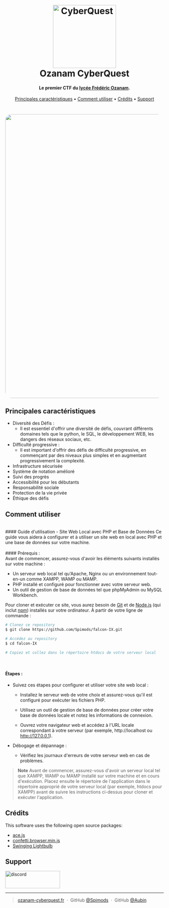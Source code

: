 ﻿
<h1 align="center">
  <br>
  <a href="http://www.ozanam-cyberquest.fr/"><img src="https://spimods.github.io/falcon-IX/images/no_image.png" alt="CyberQuest" width="200"></a>
  <br>
  Ozanam CyberQuest
  <br>
</h1>

<h4 align="center">Le premier CTF du <a href="https://ozanam-groupe.fr/" target="_blank">lycée Frédéric Ozanam</a>.</h4>


<p align="center">
  <a href="#principales-caractéristiques">Principales caractéristiques</a> •
  <a href="#comment-utiliser">Comment utiliser</a> •
  <a href="#crédits">Crédits</a> •
  <a href="#support">Support</a>
</p>

<h1 align="center">
	<a href="http://www.ozanam-cyberquest.fr/"><img src="https://spimods.github.io/falcon-IX/images/gif/gif.gif" align="center" style="width: 900px; border-radius : 20px;"></a>
</h1>

## Principales caractéristiques 


* Diversité des Défis :
	- Il est essentiel d'offrir une diversité de défis, couvrant différents domaines tels que le python, le SQL, le développement WEB, les dangers des réseaux sociaux, etc.
* Difficulté progressive :
	- Il est important d'offrir des défis de difficulté progressive, en commençant par des niveaux plus simples et en augmentant progressivement la complexité.
* Infrastructure sécurisée
* Système de notation amélioré
* Suivi des progrès
* Accessibilité pour les débutants
* Responsabilité sociale
* Protection de la vie privée
* Éthique des défis

## Comment utiliser
<br>
#### Guide d'utilisation - Site Web Local avec PHP et Base de Données
Ce guide vous aidera à configurer et à utiliser un site web en local avec PHP et une base de données sur votre machine.
<br>
<br>
#### Prérequis :
<br>
Avant de commencer, assurez-vous d'avoir les éléments suivants installés sur votre machine :

- Un serveur web local tel qu'Apache, Nginx ou un environnement tout-en-un comme XAMPP, WAMP ou MAMP.
- PHP installé et configuré pour fonctionner avec votre serveur web.
- Un outil de gestion de base de données tel que phpMyAdmin ou MySQL Workbench.

Pour cloner et exécuter ce site, vous aurez besoin de [Git](https://git-scm.com) et de [Node.js](https://nodejs.org/en/download/) (qui inclut [npm](http://npmjs.com)) installés sur votre ordinateur. À partir de votre ligne de commande :
```bash
# Clonez ce repository
$ git clone https://github.com/Spimods/falcon-IX.git

# Accédez au repository
$ cd falcon-IX

# Copiez et collez dans le répertoire htdocs de votre serveur local
```

<br>


#### Étapes :

* Suivez ces étapes pour configurer et utiliser votre site web local :

	- Installez le serveur web de votre choix et assurez-vous qu'il est configuré pour exécuter les fichiers PHP.

    - Utilisez un outil de gestion de base de données pour créer votre base de données locale et notez les informations de connexion.

	- Ouvrez votre navigateur web et accédez à l'URL locale correspondant à votre serveur (par exemple, http://localhost ou http://127.0.0.1). 

- Débogage et dépannage :

	- Vérifiez les journaux d'erreurs de votre serveur web en cas de problèmes.


> **Note**
> Avant de commencer, assurez-vous d'avoir un serveur local tel que XAMPP, WAMP ou MAMP installé sur votre machine et en cours d'exécution. Placez ensuite le répertoire de l'application dans le répertoire approprié de votre serveur local (par exemple, htdocs pour XAMPP) avant de suivre les instructions ci-dessus pour cloner et exécuter l'application.




## Crédits

This software uses the following open source packages:

- [ace.js](https://ace.c9.io/)
- [confetti.browser.min.js](https://github.com/catdad/canvas-confetti/)
- [Swinging Lightbulb](https://codepen.io/joebocock/pen/eYZKOjR)


## Support

<a href="https://discord.gg/K5gtCZMwvs" target="_blank"><img src="https://miro.medium.com/v2/resize:fit:800/1*_AsB_hCguMYC-wEG2Bidmw.png" alt="discord" style="height: 55px !important;width: 174px !important;" ></a>




---

> [ozanam-cyberquest.fr](http://www.ozanam-cyberquest.fr/) &nbsp;&middot;&nbsp;
> GitHub [@Spimods](https://github.com/Spimods) &nbsp;&middot;&nbsp;
> GitHub [@Aubin](https://github.com/au-bin)

